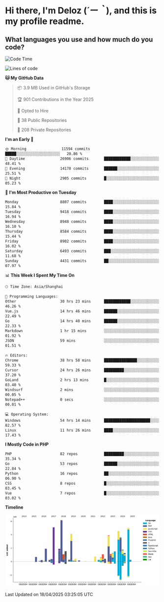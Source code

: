# **Hi there, I'm Deloz (*´ー｀*), and this is my profile readme.**

## **What languages you use and how much do you code?**

<!--START_SECTION:waka-->
![Code Time](http://img.shields.io/badge/Code%20Time-6%2C172%20hrs%2040%20mins-blue)

![Lines of code](https://img.shields.io/badge/From%20Hello%20World%20I%27ve%20Written-51.6%20million%20lines%20of%20code-blue)

**🐱 My GitHub Data** 

> 📦 3.9 MB Used in GitHub's Storage 
 > 
> 🏆 901 Contributions in the Year 2025
 > 
> 💼 Opted to Hire
 > 
> 📜 38 Public Repositories 
 > 
> 🔑 208 Private Repositories 
 > 
**I'm an Early 🐤** 

```text
🌞 Morning                11594 commits       █████░░░░░░░░░░░░░░░░░░░░   20.86 % 
🌆 Daytime                26906 commits       ████████████░░░░░░░░░░░░░   48.41 % 
🌃 Evening                14178 commits       ██████░░░░░░░░░░░░░░░░░░░   25.51 % 
🌙 Night                  2905 commits        █░░░░░░░░░░░░░░░░░░░░░░░░   05.23 % 
```
📅 **I'm Most Productive on Tuesday** 

```text
Monday                   8807 commits        ████░░░░░░░░░░░░░░░░░░░░░   15.84 % 
Tuesday                  9418 commits        ████░░░░░░░░░░░░░░░░░░░░░   16.94 % 
Wednesday                8948 commits        ████░░░░░░░░░░░░░░░░░░░░░   16.10 % 
Thursday                 8584 commits        ████░░░░░░░░░░░░░░░░░░░░░   15.44 % 
Friday                   8902 commits        ████░░░░░░░░░░░░░░░░░░░░░   16.02 % 
Saturday                 6493 commits        ███░░░░░░░░░░░░░░░░░░░░░░   11.68 % 
Sunday                   4431 commits        ██░░░░░░░░░░░░░░░░░░░░░░░   07.97 % 
```


📊 **This Week I Spent My Time On** 

```text
🕑︎ Time Zone: Asia/Shanghai

💬 Programming Languages: 
Other                    30 hrs 23 mins      ████████████░░░░░░░░░░░░░   46.26 % 
Vue.js                   14 hrs 46 mins      ██████░░░░░░░░░░░░░░░░░░░   22.49 % 
Go                       14 hrs 40 mins      ██████░░░░░░░░░░░░░░░░░░░   22.33 % 
Markdown                 1 hr 15 mins        ░░░░░░░░░░░░░░░░░░░░░░░░░   01.92 % 
JSON                     59 mins             ░░░░░░░░░░░░░░░░░░░░░░░░░   01.51 % 

🔥 Editors: 
Chrome                   38 hrs 58 mins      ███████████████░░░░░░░░░░   59.33 % 
Cursor                   24 hrs 26 mins      █████████░░░░░░░░░░░░░░░░   37.20 % 
GoLand                   2 hrs 13 mins       █░░░░░░░░░░░░░░░░░░░░░░░░   03.40 % 
Windsurf                 2 mins              ░░░░░░░░░░░░░░░░░░░░░░░░░   00.05 % 
Notepad++                0 secs              ░░░░░░░░░░░░░░░░░░░░░░░░░   00.01 % 

💻 Operating System: 
Windows                  54 hrs 14 mins      █████████████████████░░░░   82.57 % 
Linux                    11 hrs 26 mins      ████░░░░░░░░░░░░░░░░░░░░░   17.43 % 
```

**I Mostly Code in PHP** 

```text
PHP                      82 repos            █████████░░░░░░░░░░░░░░░░   35.34 % 
Go                       53 repos            ██████░░░░░░░░░░░░░░░░░░░   22.84 % 
Python                   16 repos            ██░░░░░░░░░░░░░░░░░░░░░░░   06.90 % 
CSS                      8 repos             █░░░░░░░░░░░░░░░░░░░░░░░░   03.45 % 
Vue                      7 repos             █░░░░░░░░░░░░░░░░░░░░░░░░   03.02 % 
```



**Timeline**

![Lines of Code chart](https://raw.githubusercontent.com/deloz/deloz/main/assets/bar_graph.png)


 Last Updated on 18/04/2025 03:25:05 UTC
<!--END_SECTION:waka-->

